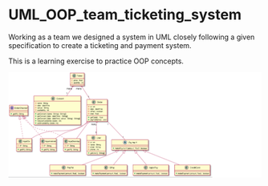 # UML_OOP_team_ticketing_system
Working as a team we designed a system in UML closely following a given specification to create a ticketing and payment system.

This is a learning exercise to practice OOP concepts.

![UML diagram](TicketingSystem.png?raw=true)
